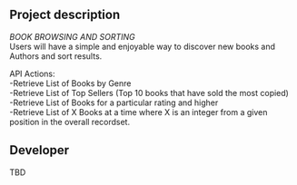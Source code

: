 ## Project description

*BOOK BROWSING AND SORTING*\
Users will have a simple and enjoyable way to discover new books and Authors and sort results.

API Actions:\
-Retrieve List of Books by Genre\
-Retrieve List of Top Sellers (Top 10 books that have sold the most copied)\
-Retrieve List of Books for a particular rating and higher\
-Retrieve List of X Books at a time where X is an integer from a given position in the overall recordset.


## Developer
TBD
